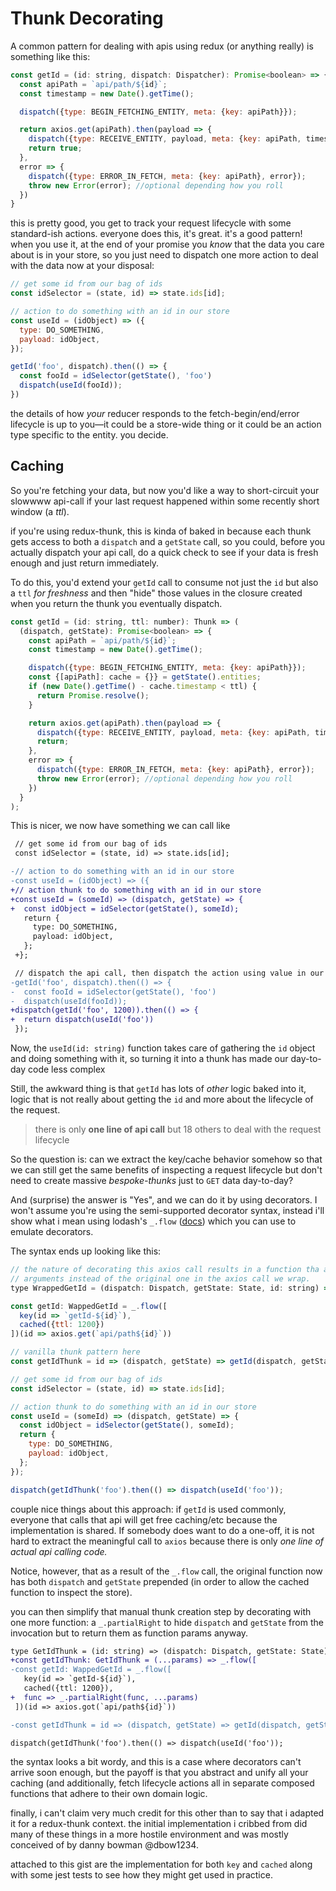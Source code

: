 # Thunk Decorating

A common pattern for dealing with apis using redux (or anything really) is something like this:

```javascript
const getId = (id: string, dispatch: Dispatcher): Promise<boolean> => {
  const apiPath = `api/path/${id}`;
  const timestamp = new Date().getTime();

  dispatch({type: BEGIN_FETCHING_ENTITY, meta: {key: apiPath}});

  return axios.get(apiPath).then(payload => {
    dispatch({type: RECEIVE_ENTITY, payload, meta: {key: apiPath, timestamp}});
    return true;
  },
  error => {
    dispatch({type: ERROR_IN_FETCH, meta: {key: apiPath}, error});
    throw new Error(error); //optional depending how you roll
  })
}
```

this is pretty good, you get to track your request lifecycle with some standard-ish actions.
everyone does this, it's great. it's a good pattern! when you use it, at the end of your promise
you _know_ that the data you care about is in your store, so you just need to dispatch one more
action to deal with the data now at your disposal:

```javascript
// get some id from our bag of ids
const idSelector = (state, id) => state.ids[id];

// action to do something with an id in our store
const useId = (idObject) => ({
  type: DO_SOMETHING,
  payload: idObject,
});

getId('foo', dispatch).then(() => {
  const fooId = idSelector(getState(), 'foo')
  dispatch(useId(fooId));
})
```

the details of how _your_ reducer responds to the fetch-begin/end/error lifecycle is up to you—it
could be a store-wide thing or it could be an action type specific to the entity. you decide.

## Caching

So you're fetching your data, but now you'd like a way to short-circuit your slowwww api-call if
your last request happened within some recently short window (a _ttl_).

if you're using redux-thunk, this is kinda of baked in because each thunk gets access to both a
`dispatch` and a `getState` call, so you could, before you actually dispatch your api call, do
a quick check to see if your data is fresh enough and just return immediately.

To do this, you'd extend your `getId` call to consume not just the `id` but also a `ttl` _for freshness_
and then "hide" those values in the closure created when you return the thunk you eventually dispatch.

```javascript
const getId = (id: string, ttl: number): Thunk => (
  (dispatch, getState): Promise<boolean> => {
    const apiPath = `api/path/${id}`;
    const timestamp = new Date().getTime();

    dispatch({type: BEGIN_FETCHING_ENTITY, meta: {key: apiPath}});
    const {[apiPath]: cache = {}} = getState().entities;
    if (new Date().getTime() - cache.timestamp < ttl) {
      return Promise.resolve();
    }

    return axios.get(apiPath).then(payload => {
      dispatch({type: RECEIVE_ENTITY, payload, meta: {key: apiPath, timestamp}});
      return;
    },
    error => {
      dispatch({type: ERROR_IN_FETCH, meta: {key: apiPath}, error});
      throw new Error(error); //optional depending how you roll
    })
  }
);
```

This is nicer, we now have something we can call like

```diff
 // get some id from our bag of ids
 const idSelector = (state, id) => state.ids[id];

-// action to do something with an id in our store
-const useId = (idObject) => ({
+// action thunk to do something with an id in our store
+const useId = (someId) => (dispatch, getState) => {
+  const idObject = idSelector(getState(), someId);
   return {
     type: DO_SOMETHING,
     payload: idObject,
   };
 +};

 // dispatch the api call, then dispatch the action using value in our store
-getId('foo', dispatch).then(() => {
-  const fooId = idSelector(getState(), 'foo')
-  dispatch(useId(fooId));
+dispatch(getId('foo', 1200)).then(() => {
+  return dispatch(useId('foo'))
 });
```

Now, the `useId(id: string)` function takes care of gathering the `id` object and doing
something with it, so turning it into a thunk has made our day-to-day code less complex

Still, the awkward thing is that `getId` has lots of _other_ logic baked into it, logic
that is not really about getting the `id` and more about the lifecycle of the request.

> there is only **one line of api call** but 18 others to deal with the request lifecycle

So the question is: can we extract the key/cache behavior somehow so that we can still
get the same benefits of inspecting a request lifecycle but don't need to create massive
_bespoke-thunks_ just to `GET` data day-to-day?

And (surprise) the answer is "Yes", and we can do it by using decorators. I won't assume
you're using the semi-supported decorator syntax, instead i'll show what i mean using
lodash's `_.flow` ([docs](https://lodash.com/docs/#flow)) which you can use to emulate decorators.

The syntax ends up looking like this:

```javascript
// the nature of decorating this axios call results in a function tha accepts three
// arguments instead of the original one in the axios call we wrap.
type WrappedGetId = (dispatch: Dispatch, getState: State, id: string) => Promise<boolean>;

const getId: WappedGetId = _.flow([
  key(id => `getId-${id}`),
  cached({ttl: 1200})
])(id => axios.get(`api/path${id}`))

// vanilla thunk pattern here
const getIdThunk = id => (dispatch, getState) => getId(dispatch, getState, id);

// get some id from our bag of ids
const idSelector = (state, id) => state.ids[id];

// action thunk to do something with an id in our store
const useId = (someId) => (dispatch, getState) => {
  const idObject = idSelector(getState(), someId);
  return {
    type: DO_SOMETHING,
    payload: idObject,
  };
});

dispatch(getIdThunk('foo').then(() => dispatch(useId('foo'));
```

couple nice things about this approach: if `getId` is used commonly, everyone that calls that api
will get free caching/etc because the implementation is shared. If somebody does want to do a one-off,
it is not hard to extract the meaningful call to `axios` because there is only _one line of actual api
calling code._

Notice, however, that as a result of the `_.flow` call, the original function now has both `dispatch`
and `getState` prepended (in order to allow the cached function to inspect the store).

you can then simplify that manual thunk creation step by decorating with one more function:
a `_.partialRight` to hide `dispatch` and `getState` from the invocation but to
return them as function params anyway.

```diff
type GetIdThunk = (id: string) => (dispatch: Dispatch, getState: State) => Promise<boolean>
+const getIdThunk: GetIdThunk = (...params) => _.flow([
-const getId: WappedGetId = _.flow([
   key(id => `getId-${id}`),
   cached({ttl: 1200}),
+  func => _.partialRight(func, ...params)
 ])(id => axios.got(`api/path${id}`))

-const getIdThunk = id => (dispatch, getState) => getId(dispatch, getState, id);

dispatch(getIdThunk('foo').then(() => dispatch(useId('foo'));
```

the syntax looks a bit wordy, and this is a case where decorators can't arrive soon enough,
but the payoff is that you abstract and unify all your caching (and additionally, fetch lifecycle
actions all in separate composed functions that adhere to their own domain logic.

finally, i can't claim very much credit for this other than to say that i adapted it for a
redux-thunk context. the initial implementation i cribbed from did many of these things in a more
hostile environment and was mostly conceived of by danny bowman @dbow1234.

attached to this gist are the implementation for both `key` and `cached` along with some jest tests to see how
they might get used in practice.
